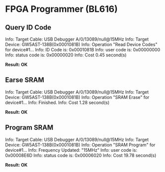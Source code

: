 # FPGA Programmer (BL616)
## Query ID Code	 
Info:	Target Cable: USB Debugger A/0/13089/null@15MHz
Info:	Target Device: GW5AST-138B(0x0001081B)
Info:	Operation "Read Device Codes" for device#1...
Info:	ID Code is: 0x0001081B
Info:	user code is: 0x00000000
Info:	status code is: 0x00000020
Info:	Cost 0.45 second(s)


**Result: OK**


## Earse SRAM
Info:	Target Cable: USB Debugger A/0/13089/null@15MHz
Info:	Target Device: GW5AST-138B(0x0001081B)
Info:	Operation "SRAM Erase" for device#1...
Info:	Finished.
Info:	Cost 1.28 second(s)


**Result: OK**


## Program SRAM
Info:	Target Cable: USB Debugger A/0/13089/null@15MHz
Info:	Target Device: GW5AST-138B(0x0001081B)
Info:	Operation "SRAM Program" for device#1...
Info:	Frequency Updated: "15MHz"
Info:	user code is: 0x00008E6D
Info:	status code is: 0x00006020
Info:	Cost 19.78 second(s)


**Result: OK**

